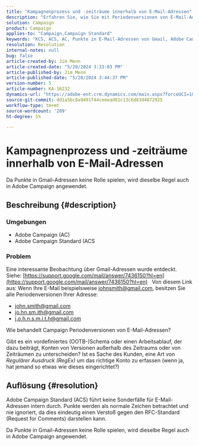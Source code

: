 ```yaml
---
title: "Kampagnenprozess und -zeiträume innerhalb von E-Mail-Adressen"
description: "Erfahren Sie, wie Sie mit Periodenversionen von E-Mail-Adressen in Adobe Campaign Standard umgehen."
solution: Campaign
product: Campaign
applies-to: "Campaign,Campaign Standard"
keywords: "KCS, ACS, AC, Punkte in E-Mail-Adressen von Gmail, Adobe Campaign Standard, Adobe Campaign, FAQ"
resolution: Resolution
internal-notes: null
bug: false
article-created-by: Jim Menn
article-created-date: "5/20/2024 3:33:03 PM"
article-published-by: Jim Menn
article-published-date: "5/20/2024 3:44:37 PM"
version-number: 5
article-number: KA-16232
dynamics-url: "https://adobe-ent.crm.dynamics.com/main.aspx?forceUCI=1&pagetype=entityrecord&etn=knowledgearticle&id=5ff0d63d-be16-ef11-9f8a-6045bd006268"
source-git-commit: dd1a5bc8a9491f44ceeead01c13c6d83d4872925
workflow-type: tm+mt
source-wordcount: '209'
ht-degree: 1%

---
```


# Kampagnenprozess und -zeiträume innerhalb von E-Mail-Adressen


Da Punkte in Gmail-Adressen keine Rolle spielen, wird dieselbe Regel auch in Adobe Campaign angewendet.

## Beschreibung {#description}


### <b>Umgebungen</b>

- Adobe Campaign (AC)
- Adobe Campaign Standard (ACS




### <b>Problem</b>

Eine interessante Beobachtung über Gmail-Adressen wurde entdeckt. Siehe: [https://support.google.com/mail/answer/7436150?hl=en](https://support.google.com/mail/answer/7436150?hl=en)
 
Von diesem Link aus: Wenn Ihre E-Mail beispielsweise [johnsmith@gmail.com](mailto:johnsmith@gmail.com), besitzen Sie alle Periodenversionen Ihrer Adresse:

- [john.smith@gmail.com](mailto:john.smith@gmail.com)
- [jo.hn.sm.ith@gmail.com](mailto:jo.hn.sm.ith@gmail.com)
- [j.o.h.n.s.m.i.t.h@gmail.com](mailto:j.o.h.n.s.m.i.t.h@gmail.com)


Wie behandelt Campaign Periodenversionen von E-Mail-Adressen?

Gibt es ein vordefiniertes (OOTB-)Schema oder einen Arbeitsablauf, der dazu beiträgt, Konten von Versionen außerhalb des Zeitraums oder von Zeiträumen zu unterscheiden? Ist es Sache des Kunden, eine Art von *Regulärer Ausdruck (RegEx)* um das richtige Konto zu erfassen (wenn ja, hat jemand so etwas wie dieses eingerichtet?)


## Auflösung {#resolution}


Adobe Campaign Standard (ACS) führt keine Sonderfälle für E-Mail-Adressen intern durch. Punkte werden als normale Zeichen betrachtet und nie ignoriert, da dies eindeutig einen Verstoß gegen den RFC-Standard (Request for Comments) darstellen kann.

Da Punkte in Gmail-Adressen keine Rolle spielen, wird dieselbe Regel auch in Adobe Campaign angewendet.
